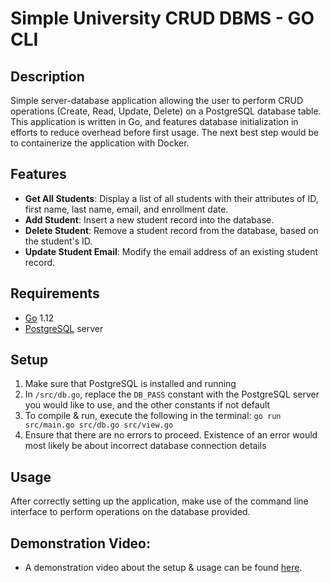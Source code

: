 # Simple University CRUD DBMS - GO CLI

## Description

Simple server-database application allowing the user to perform CRUD operations (Create, Read, Update, Delete)
on a PostgreSQL database table. This application is written in Go, and features database initialization in
efforts to reduce overhead before first usage. The next best step would be to containerize the application with Docker.

## Features

- **Get All Students**: Display a list of all students with their attributes of ID, first name, last name, email, and enrollment date.
- **Add Student**: Insert a new student record into the database.
- **Delete Student**: Remove a student record from the database, based on the student's ID.
- **Update Student Email**: Modify the email address of an existing student record.

## Requirements

- [Go](https://go.dev/doc/install) 1.12
- [PostgreSQL](https://www.postgresql.org/download/) server

## Setup

1. Make sure that PostgreSQL is installed and running
2. In `/src/db.go`, replace the `DB_PASS` constant with the PostgreSQL server you would like to use, and the other constants if not default
3. To compile & run, execute the following in the terminal: `go run src/main.go src/db.go src/view.go`
4. Ensure that there are no errors to proceed. Existence of an error would most likely be about incorrect database connection details


## Usage

After correctly setting up the application, make use of the command line interface to perform operations on the database provided.

## Demonstration Video:
 - A demonstration video about the setup & usage can be found [here](https://youtu.be/HkJxPtXjLao).
